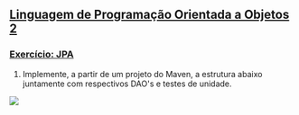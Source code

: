 ## [Linguagem de Programação Orientada a Objetos 2](https://aula-java.github.io/aulas/lpoo-2.html)

### [Exercício: JPA](https://aula-java.github.io/aulas/jpa/)

1. Implemente, a partir de um projeto do Maven, a estrutura abaixo juntamente com respectivos DAO's e testes de unidade.
<img src="https://aula-java.github.io/aulas/jpa/img/exerc.png">
